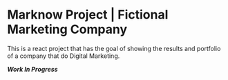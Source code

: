 # Marknow Project | Fictional Marketing Company

This is a react project that has the goal of showing the results and portfolio of a company that do Digital Marketing.

***Work In Progress***